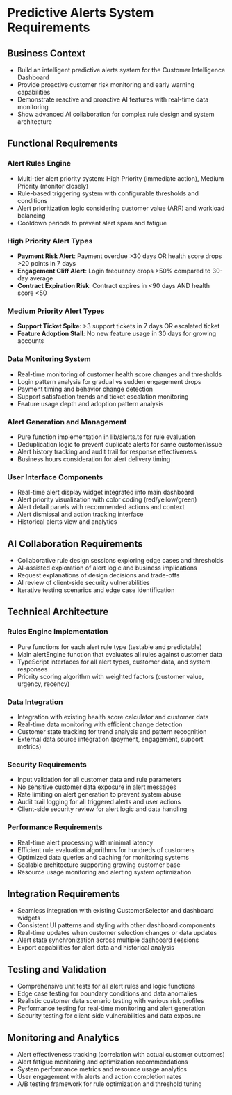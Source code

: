 # Predictive Alerts System Requirements

## Business Context

- Build an intelligent predictive alerts system for the Customer Intelligence Dashboard
- Provide proactive customer risk monitoring and early warning capabilities
- Demonstrate reactive and proactive AI features with real-time data monitoring
- Show advanced AI collaboration for complex rule design and system architecture

## Functional Requirements

### Alert Rules Engine

- Multi-tier alert priority system: High Priority (immediate action), Medium Priority (monitor closely)
- Rule-based triggering system with configurable thresholds and conditions
- Alert prioritization logic considering customer value (ARR) and workload balancing
- Cooldown periods to prevent alert spam and fatigue

### High Priority Alert Types

- **Payment Risk Alert**: Payment overdue >30 days OR health score drops >20 points in 7 days
- **Engagement Cliff Alert**: Login frequency drops >50% compared to 30-day average
- **Contract Expiration Risk**: Contract expires in <90 days AND health score <50

### Medium Priority Alert Types

- **Support Ticket Spike**: >3 support tickets in 7 days OR escalated ticket
- **Feature Adoption Stall**: No new feature usage in 30 days for growing accounts

### Data Monitoring System

- Real-time monitoring of customer health score changes and thresholds
- Login pattern analysis for gradual vs sudden engagement drops
- Payment timing and behavior change detection
- Support satisfaction trends and ticket escalation monitoring
- Feature usage depth and adoption pattern analysis

### Alert Generation and Management

- Pure function implementation in lib/alerts.ts for rule evaluation
- Deduplication logic to prevent duplicate alerts for same customer/issue
- Alert history tracking and audit trail for response effectiveness
- Business hours consideration for alert delivery timing

### User Interface Components

- Real-time alert display widget integrated into main dashboard
- Alert priority visualization with color coding (red/yellow/green)
- Alert detail panels with recommended actions and context
- Alert dismissal and action tracking interface
- Historical alerts view and analytics

## AI Collaboration Requirements

- Collaborative rule design sessions exploring edge cases and thresholds
- AI-assisted exploration of alert logic and business implications
- Request explanations of design decisions and trade-offs
- AI review of client-side security vulnerabilities
- Iterative testing scenarios and edge case identification

## Technical Architecture

### Rules Engine Implementation

- Pure functions for each alert rule type (testable and predictable)
- Main alertEngine function that evaluates all rules against customer data
- TypeScript interfaces for all alert types, customer data, and system responses
- Priority scoring algorithm with weighted factors (customer value, urgency, recency)

### Data Integration

- Integration with existing health score calculator and customer data
- Real-time data monitoring with efficient change detection
- Customer state tracking for trend analysis and pattern recognition
- External data source integration (payment, engagement, support metrics)

### Security Requirements

- Input validation for all customer data and rule parameters
- No sensitive customer data exposure in alert messages
- Rate limiting on alert generation to prevent system abuse
- Audit trail logging for all triggered alerts and user actions
- Client-side security review for alert logic and data handling

### Performance Requirements

- Real-time alert processing with minimal latency
- Efficient rule evaluation algorithms for hundreds of customers
- Optimized data queries and caching for monitoring systems
- Scalable architecture supporting growing customer base
- Resource usage monitoring and alerting system optimization

## Integration Requirements

- Seamless integration with existing CustomerSelector and dashboard widgets
- Consistent UI patterns and styling with other dashboard components
- Real-time updates when customer selection changes or data updates
- Alert state synchronization across multiple dashboard sessions
- Export capabilities for alert data and historical analysis

## Testing and Validation

- Comprehensive unit tests for all alert rules and logic functions
- Edge case testing for boundary conditions and data anomalies
- Realistic customer data scenario testing with various risk profiles
- Performance testing for real-time monitoring and alert generation
- Security testing for client-side vulnerabilities and data exposure

## Monitoring and Analytics

- Alert effectiveness tracking (correlation with actual customer outcomes)
- Alert fatigue monitoring and optimization recommendations
- System performance metrics and resource usage analytics
- User engagement with alerts and action completion rates
- A/B testing framework for rule optimization and threshold tuning
